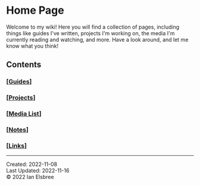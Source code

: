 # Home Page

Welcome to my wiki! Here you will find a collection of pages, including things like guides I've written, projects I'm working on, the media I'm currently reading and watching, and more. Have a look around, and let me know what you think!

## Contents

### [[Guides]]

### [[Projects]]

### [[Media List]]

### [[Notes]]

### [[Links]]

---
Created: 2022-11-08  
Last Updated: 2022-11-16  
© 2022 Ian Elsbree  

[Guides]: Guides "Guides"
[Projects]: Projects "Projects"
[Media List]: <Media List> "Media List"
[Notes]: Notes "Notes"
[Links]: Links "Links"
